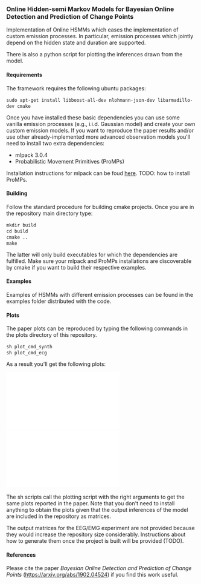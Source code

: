 ### Online Hidden-semi Markov Models for Bayesian Online Detection and Prediction of Change Points

Implementation of Online HSMMs which eases the implementation of custom emission processes. In particular, emission processes which jointly depend on the hidden state and duration are supported.

There is also a python script for plotting the inferences drawn from the model.

#### Requirements

The framework requires the following ubuntu packages:

```
sudo apt-get install libboost-all-dev nlohmann-json-dev libarmadillo-dev cmake
```

Once you have installed these basic dependencies you can use some vanilla emission processes (e.g., i.i.d. Gaussian model) and create your own custom emission models. If you want to reproduce the paper results and/or use other already-implemented more advanced observation models you'll need to install two extra dependencies:
* mlpack 3.0.4
* Probabilistic Movement Primitives (ProMPs)

Installation instructions for mlpack can be foud [here](https://www.mlpack.org/docs/mlpack-3.0.4/doxygen/build.html). TODO: how to install ProMPs. 

#### Building

Follow the standard procedure for building cmake projects. Once you are in the repository main directory type:
```
mkdir build
cd build
cmake ..
make
```
The latter will only build executables for which the dependencies are fulfilled. Make sure your mlpack and ProMPs installations are discoverable by cmake if you want to build their respective examples.

#### Examples

Examples of HSMMs with different emission processes can be found in the examples folder distributed with the code.

#### Plots

The paper plots can be reproduced by typing the following commands in the plots directory of this repository.
```
sh plot_cmd_synth
sh plot_cmd_ecg
```
As a result you'll get the following plots:

![](plots/synth_experiment/synth_plot.pdf)
![](plots/ecg_experiment/ecg_plot.pdf)

The sh scripts call the plotting script with the right arguments to get the same plots reported in the paper. Note that you don't need to install anything to obtain the plots given that the output inferences of the model are included in the repository as matrices.

The output matrices for the EEG/EMG experiment are not provided because they would increase the repository size considerably. Instructions about how to generate them once the project is built will be provided (TODO).

#### References

Please cite the paper *Bayesian Online Detection and Prediction of Change Points* (https://arxiv.org/abs/1902.04524) if you find this work useful.
